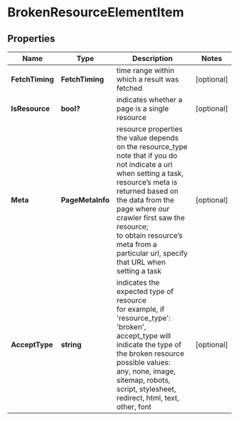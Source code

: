 # BrokenResourceElementItem


## Properties

| Name | Type | Description | Notes |
|------------ | ------------- | ------------- | -------------|
**FetchTiming** | **FetchTiming** | time range within which a result was fetched |[optional]|
**IsResource** | **bool?** | indicates whether a page is a single resource |[optional]|
**Meta** | **PageMetaInfo** | resource properties<br>the value depends on the resource_type<br>note that if you do not indicate a url when setting a task, resource’s meta is returned based on the data from the page where our crawler first saw the resource;<br>to obtain resource’s meta from a particular url, specify that URL when setting a task |[optional]|
**AcceptType** | **string** | indicates the expected type of resource<br>for example, if 'resource_type': 'broken', accept_type will indicate the type of the broken resource<br>possible values:<br>any, none, image, sitemap, robots, script, stylesheet, redirect, html, text, other, font |[optional]|